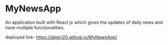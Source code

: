 # MyNewsApp
An application built with React js which gives the updates of daily news and have multiple functionalities.

deployed link- https://akgiri20.github.io/MyNewsApp/


